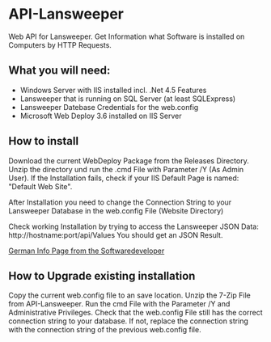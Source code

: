# API-Lansweeper
Web API for Lansweeper. Get Information what Software is installed on Computers by HTTP Requests.

## What you will need:
* Windows Server with IIS installed incl. .Net 4.5 Features
* Lansweeper that is running on SQL Server (at least SQLExpress)
* Lansweeper Datebase Credentials for the web.config
* Microsoft Web Deploy 3.6 installed on IIS Server

## How to install
Download the current WebDeploy Package from the Releases Directory. Unzip the directory und run the .cmd File with Parameter /Y (As Admin User). If the Installation fails, check if your IIS Default Page is named: "Default Web Site".

After Installation you need to change the Connection String to your Lansweeper Database in the web.config File (Website Directory)

Check working Installation by trying to access the Lansweeper JSON Data: http://hostname:port/api/Values
You should get an JSON Result.

[German Info Page from the Softwaredeveloper](https://www.marcogriep.de/blog/vorstellung-lansweeper-web-api/)

## How to Upgrade existing installation
Copy the current web.config file to an save location. Unzip the 7-Zip File from API-Lansweeper. Run the cmd File with the Parameter /Y and Administrative Privileges. Check that the web.config File still has the correct connection string to your database. If not, replace the connection string with the connection string of the previous web.config file.